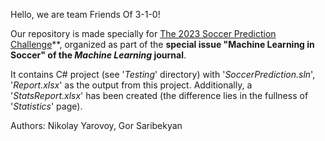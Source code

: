 Hello, we are team Friends Of 3-1-0!

Our repository is made specially for [The 2023 Soccer Prediction Challenge](https://sites.google.com/view/2023soccerpredictionchallenge/home)**, organized as part of the **special issue "Machine Learning in Soccer" of the _Machine Learning_ journal**.

It contains C# project (see '_Testing_' directory) with '_SoccerPrediction.sln_', '_Report.xlsx_' as the output from this project. Additionally, a '_StatsReport.xlsx_' has been created (the difference lies in the fullness of '_Statistics_' page).

Authors:
Nikolay Yarovoy, Gor Saribekyan

